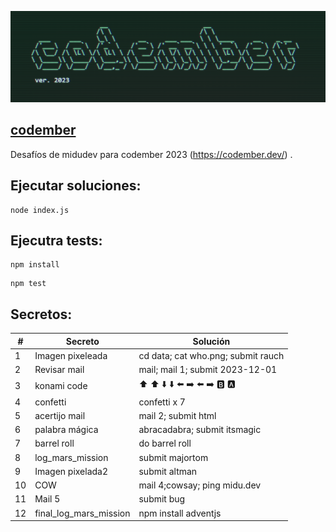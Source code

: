 ![codember](./images/codember.png)

## [codember](https://codember.dev)

Desafíos de midudev para codember 2023 (https://codember.dev/) .

## Ejecutar soluciones:

```
node index.js
```

## Ejecutra tests:

```
npm install
```

```
npm test
```

## Secretos:

| #   | Secreto                | Solución                           |
| --- | ---------------------- | ---------------------------------- |
| 1   | Imagen pixeleada       | cd data; cat who.png; submit rauch |
| 2   | Revisar mail           | mail; mail 1; submit 2023-12-01    |
| 3   | konami code            | ⬆️ ⬆️ ⬇️ ⬇️ ⬅️ ➡️ ⬅️ ➡️ 🅱️ 🅰️      |
| 4   | confetti               | confetti x 7                       |
| 5   | acertijo mail          | mail 2; submit html                |
| 6   | palabra mágica         | abracadabra; submit itsmagic       |
| 7   | barrel roll            | do barrel roll                     |
| 8   | log_mars_mission       | submit majortom                    |
| 9   | Imagen pixelada2       | submit altman                      |
| 10  | COW                    | mail 4;cowsay; ping midu.dev       |
| 11  | Mail 5                 | submit bug                         |
| 12  | final_log_mars_mission | npm install adventjs               |
